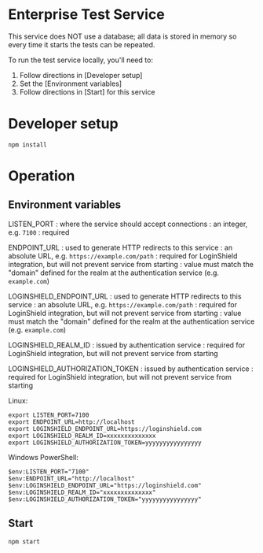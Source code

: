 Enterprise Test Service
=======================

This service does NOT use a database; all data is stored in memory so
every time it starts the tests can be repeated.

To run the test service locally, you'll need to:

1. Follow directions in [Developer setup]
2. Set the [Environment variables]
3. Follow directions in [Start] for this service

# Developer setup

```
npm install
```

# Operation

## Environment variables

LISTEN_PORT
: where the service should accept connections
: an integer, e.g. `7100`
: required

ENDPOINT_URL
: used to generate HTTP redirects to this service
: an absolute URL, e.g. `https://example.com/path`
: required for LoginShield integration, but will not prevent service from starting
: value must match the "domain" defined for the realm at the authentication service
  (e.g. `example.com`)

LOGINSHIELD_ENDPOINT_URL
: used to generate HTTP redirects to this service
: an absolute URL, e.g. `https://example.com/path`
: required for LoginShield integration, but will not prevent service from starting
: value must match the "domain" defined for the realm at the authentication service
  (e.g. `example.com`)

LOGINSHIELD_REALM_ID
: issued by authentication service
: required for LoginShield integration, but will not prevent service from starting

LOGINSHIELD_AUTHORIZATION_TOKEN
: issued by authentication service
: required for LoginShield integration, but will not prevent service from starting

Linux:

```
export LISTEN_PORT=7100
export ENDPOINT_URL=http://localhost
export LOGINSHIELD_ENDPOINT_URL=https://loginshield.com
export LOGINSHIELD_REALM_ID=xxxxxxxxxxxxxx
export LOGINSHIELD_AUTHORIZATION_TOKEN=yyyyyyyyyyyyyyyy
```

Windows PowerShell:

```
$env:LISTEN_PORT="7100"
$env:ENDPOINT_URL="http://localhost"
$env:LOGINSHIELD_ENDPOINT_URL="https://loginshield.com"
$env:LOGINSHIELD_REALM_ID="xxxxxxxxxxxxxx"
$env:LOGINSHIELD_AUTHORIZATION_TOKEN="yyyyyyyyyyyyyyyy"
```

## Start

```
npm start
```
